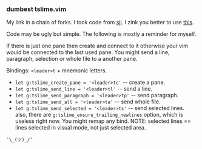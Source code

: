 ### dumbest tslime.vim ###

My link in a chain of forks. 
I took code from [sjl](https://github.com/sjl/tslime.vim).
I zink you better to use [this](https://github.com/jgdavey/tslime.vim.git).

Code may be  ugly but simple. The following is mostly a reminder for myself.

If there is just one pane then create and connect to it otherwise your vim
would be connected to the last used pane.  You might send a line, paragraph,
selection or whole file to a another pane.

Bindings: `<leader>t` + mnemonic letters. 
 + `let g:tslime_create_pane = '<leader>tc'`  -- create a pane.
 + `let g:tslime_send_line = '<leader>tl'`  -- send a line.
 + `let g:tslime_send_paragraph = '<leader>tp'` -- send paragraph.
 + `let g:tslime_send_all = '<leader>ta'`   -- send whole file.
 + `let g:tslime_send_selected = '<leader>ts'` -- send selected lines.
also,  there are `g:tslime_ensure_trailing_newlines` option, which is useless right now. 
You might remap any bind. 
NOTE: selected lines == lines selected in visual mode, not just selected area.

`¯\_(ツ)_/¯`

